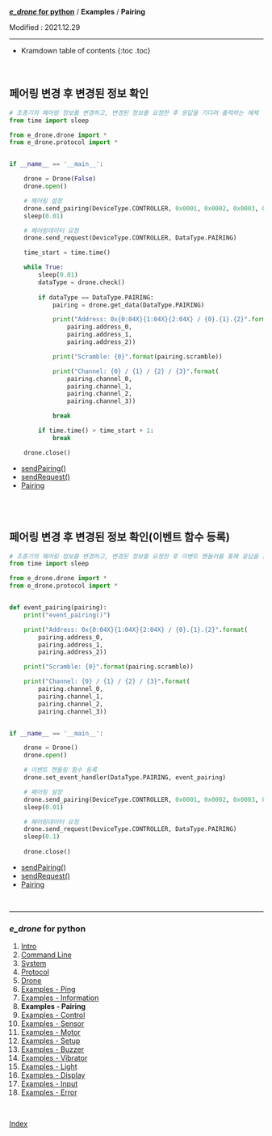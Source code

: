 **[*e_drone* for python](index.md)** / **Examples** / **Pairing**

Modified : 2021.12.29

---

* Kramdown table of contents
{:toc .toc}

<br>


<a name="Pairing"></a>
## 페어링 변경 후 변경된 정보 확인

```py
# 조종기의 페어링 정보를 변경하고, 변경된 정보를 요청한 후 응답을 기다려 출력하는 예제
from time import sleep

from e_drone.drone import *
from e_drone.protocol import *


if __name__ == '__main__':

    drone = Drone(False)
    drone.open()

    # 페어링 설정
    drone.send_pairing(DeviceType.CONTROLLER, 0x0001, 0x0002, 0x0003, 0x04, 0x05, 0x06, 0x07, 0x08)
    sleep(0.01)

    # 페어링데이터 요청
    drone.send_request(DeviceType.CONTROLLER, DataType.PAIRING)

    time_start = time.time()

    while True:
        sleep(0.01)
        dataType = drone.check()
        
        if dataType == DataType.PAIRING:
            pairing = drone.get_data(DataType.PAIRING)

            print("Address: 0x{0:04X}{1:04X}{2:04X} / {0}.{1}.{2}".format(
                pairing.address_0, 
                pairing.address_1, 
                pairing.address_2))

            print("Scramble: {0}".format(pairing.scramble))

            print("Channel: {0} / {1} / {2} / {3}".format(
                pairing.channel_0,
                pairing.channel_1,
                pairing.channel_2,
                pairing.channel_3))

            break

        if time.time() > time_start + 1:
            break

    drone.close()
```

- [sendPairing()](05_drone.md#sendPairing)
- [sendRequest()](05_drone.md#sendRequest)
- [Pairing](04_protocol.md#Pairing)



<br>
<br>


## 페어링 변경 후 변경된 정보 확인(이벤트 함수 등록)

```py
# 조종기의 페어링 정보를 변경하고, 변경된 정보를 요청한 후 이벤트 핸들러를 통해 응답을 출력하는 예제
from time import sleep

from e_drone.drone import *
from e_drone.protocol import *


def event_pairing(pairing):
    print("event_pairing()")

    print("Address: 0x{0:04X}{1:04X}{2:04X} / {0}.{1}.{2}".format(
        pairing.address_0, 
        pairing.address_1, 
        pairing.address_2))

    print("Scramble: {0}".format(pairing.scramble))

    print("Channel: {0} / {1} / {2} / {3}".format(
        pairing.channel_0,
        pairing.channel_1,
        pairing.channel_2,
        pairing.channel_3))


if __name__ == '__main__':

    drone = Drone()
    drone.open()

    # 이벤트 핸들링 함수 등록
    drone.set_event_handler(DataType.PAIRING, event_pairing)

    # 페어링 설정
    drone.send_pairing(DeviceType.CONTROLLER, 0x0001, 0x0002, 0x0003, 0x04, 0x05, 0x06, 0x07, 0x08)
    sleep(0.01)

    # 페어링데이터 요청
    drone.send_request(DeviceType.CONTROLLER, DataType.PAIRING)
    sleep(0.1)
    
    drone.close()
```

- [sendPairing()](05_drone.md#sendPairing)
- [sendRequest()](05_drone.md#sendRequest)
- [Pairing](04_protocol.md#Pairing)


<br>


---

<h3><i>e_drone</i> for python</H3>

 1. [Intro](01_intro.md)
 2. [Command Line](02_commandline.md)
 3. [System](03_system.md)
 4. [Protocol](04_protocol.md)
 5. [Drone](05_drone.md)
 6. [Examples - Ping](examples_01_ping.md)
 7. [Examples - Information](examples_02_information.md)
 8. **Examples - Pairing**
 9. [Examples - Control](examples_04_control.md)
10. [Examples - Sensor](examples_05_sensor.md)
11. [Examples - Motor](examples_06_motor.md)
12. [Examples - Setup](examples_07_setup.md)
13. [Examples - Buzzer](examples_08_buzzer.md)
14. [Examples - Vibrator](examples_09_vibrator.md)
15. [Examples - Light](examples_10_light.md)
16. [Examples - Display](examples_11_display.md)
17. [Examples - Input](examples_12_input.md)
18. [Examples - Error](examples_13_error.md)

<br>

[Index](index.md)
